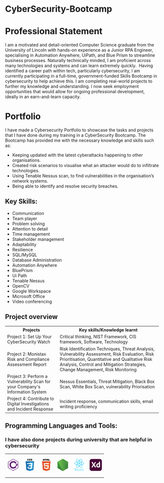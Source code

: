 # CyberSecurity-Bootcamp
<h1>Professional Statement</h1>
I am a motivated and detail-oriented Computer Science graduate from the University of Lincoln with hands-on experience as a Junior RPA Engineer, specialising in Automation Anywhere, UiPath, and Blue Prism to streamline business processes. Naturally technically minded, I am proficient across many technologies and systems and can learn extremely quickly.  Having identified a career path within tech, particularly cybersecurity, I am currently participating in a full-time, government-funded Skills Bootcamp in cybersecurity to help achieve this. I am completing real-world projects to further my knowledge and understanding. I now seek employment opportunities that would allow for ongoing professional development, ideally in an earn-and-learn capacity.

<h1>Portfolio</h1>
I have made a Cybersecurity Portfolio to showcase the tasks and projects that I have done during my training in a CyberSecurity Bootcamp. The Bootcamp has provided me with the necessary knowledge and skills such as:


<ul>
<li>Keeping updated with the latest cyberattacks happening to other organisations.</li>
<li>Created risk scenarios to visualise what an attacker would do to infiltrate technologies.</li>
<li>Using Tenable Nessus scan, to find vulnerabilities in the organisation’s network systems.</li>
<li>Being able to identify and resolve security breaches.</li> 
</ul>

</head>
<body>

<h2 align="left">Key Skills:</h2>
<ul>
<li>Communication</li>
<li>Team player</li>
<li>Problem solving</li> 
<li>Attention to detail</li>
<li>Time management</li>
<li>Stakeholder management</li>
<li>Adaptability</li>
<li>Resilience</li>
<li>SQL/MySQL</li>
<li>Database Administration</li>
<li>Automation Anywhere</li>
<li>BluePrism</li>
<li>Ui Path</li>
<li>Tenable Nessus</li>
<li>OpenCV</li>
<li>Google Workspace</li>
<li>Microsoft Office</li>
<li>Video conferencing</li>
</ul>

<h2>Project overview</h2>

<table>
  <tr>
    <th>Projects</th>
    <th>Key skills/Knowledge learnt</th>
  </tr>
  <tr>
    <td>Project 1: Set Up Your CyberSecurity Watch</td>
    <td>Critical thinking, NIST Framework, CIS framework, Software, Technology</td>
  </tr>
  <tr>
    <td>Project 2: Monistax Risk and Compliance Assessment Report</td>
    <td>Risk Identification Techniques, Threat Analysis, Vulnerability Assessment, Risk Evaluation, Risk Prioritisation, Quantitative and Qualitative Risk Analysis,
        Control and Mitigation Strategies, Change Management, Risk Monitoring</td>
  </tr>
  <tr>
    <td>Project 3: Perform a Vulnerability Scan for your Company's Information System</td>
    <td>Nessus Essentials, Threat Mitigation, Black Box Scan, White Box Scan, vulnerability Priorisation</td>
  </tr>
  <tr>
    <td>Project 4: Contribute to Digital Investigations and Incident Response</td>
    <td>Incident response, communication skills, email writing proficiency</td>
  </tr>
</table>
</body>

<h2 align="left">Programming Languages and Tools:</h2>
<h3>I have also done projects during university that are helpful in cybersecurity </h3>

 <!-- C#  --> 

 
<table width="99%">
 <tr>
  <a href="https://www.w3schools.com/css" target="C#"> 
   <td><p align="center"><img src="https://github.com/devicons/devicon/blob/master/icons/csharp/csharp-line.svg" alt="csharp" width="40" height="40"/> <a href="https://www.w3schools.com/cs" target="_blank"></a>
  

  <!-- CSS3  --> 
<a href="https://www.w3schools.com/css" target="_blank"> 
 <td><p align="center"><img  src="https://github.com/devicons/devicon/blob/master/icons/css3/css3-original-wordmark.svg" alt="CSS3" width="40" height="40"/></a>

 
<!-- HTML5  --> 
<a href="https://www.w3schools.com/html/default.asp" target="_blank"> 
 <td><p align="center"><img src="https://github.com/devicons/devicon/blob/master/icons/html5/html5-original-wordmark.svg" alt="HTML5" width="40" height="40"/></a></p></td>

<!-- Node.js  --> 
<a href="https://nodejs.org/en/about" target="_blank"> 
 <td><p align="center"><img src="https://github.com/devicons/devicon/blob/master/icons/nodejs/nodejs-original.svg" alt="Node.js" width="40" height="40"/></a></p></td>


<!-- React --> 
<a href="https://nodejs.org/en/about" target="_blank"> 
 <td><p align="center"><img src="https://github.com/devicons/devicon/blob/master/icons/react/react-original-wordmark.svg" alt="React" width="40" height="40"/></a></p></td>


<!-- Adobe Design --> 
 <a href="https://www.adobe.com/products/xd.html" target="_blank"> 
 <td><p align="center"><img src="https://github.com/devicons/devicon/blob/master/icons/xd/xd-plain.svg" alt="Adobe Design" width="40" height="40"/></a></p</td>
</tr>
</table>







